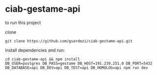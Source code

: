 # ciab-gestame-api

to run this project

clone

```
git clone https://github.com/guardezi/ciab-gestame-api.git
```

install dependencies and run:
```
cd ciab-gestame-api && npm install
DB_USER=postgres DB_PASS=gestame DB_HOST=191.239.251.0 DB_PORT=5432 DB_DATABASE=api DB_DEV=api DB_TEST=api DB_HOMOLOG=api npm run dev
```

